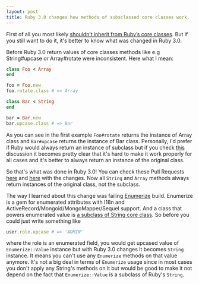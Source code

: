```yaml
---
layout: post
title: Ruby 3.0 changes how methods of subsclassed core classes work.
---
```


First of all you most likely [shouldn’t inherit from Ruby’s core classes](https://avdi.codes/why-you-shouldnt-inherit-from-rubys-core-classes-and-what-to-do-instead/). But if you still want to do it, it's better to know what was changed in Ruby 3.0.

Before Ruby 3.0 return values of core classes methods like e.g String#upcase or Array#rotate were inconsistent. Here what I mean:

```ruby
class Foo < Array
end

foo = Foo.new
foo.rotate.class # => Array
```

```ruby
class Bar < String
end

bar = Bar.new
bar.upcase.class # => Bar
```

As you can see in the first example `Foo#rotate` returns the instance of Array class and `Bar#upcase` returns the instance of Bar class. Personally, I'd prefer if Ruby would always return an instance of subclass but if you check [this](https://bugs.ruby-lang.org/issues/6087) discussion it becomes pretty clear that it's hard to make it work properly for all cases and it's better to always return an instance of the original class.

So that's what was done in Ruby 3.0! You can check these Pull Requests [here](https://github.com/ruby/ruby/pull/3701) and [here](https://github.com/ruby/ruby/pull/3690) with the changes. Now all `String` and `Array` methods always return instances of the original class, not the subclass.

The way I learned about this change was failing [Enumerize](https://github.com/brainspec/enumerize) build. Enumerize is a gem for enumerated attributes with I18n and ActiveRecord/Mongoid/MongoMapper/Sequel support. And a class that powers enumerated value is [a subclass of String core class](https://github.com/brainspec/enumerize/blob/abb2290a8666d085385915af2b3dcece3aebb4e8/lib/enumerize/value.rb#L7). So before you could just write something like

```ruby
user.role.upcase # => 'ADMIN'
```

where the role is an enumerated field, you would get upcased value of `Enumerize::Value` instance but with Ruby 3.0 changes it becomes `String` instance. It means you can't use any `Enumerize` methods on that value anymore. It's not a big deal in terms of `Enumerize` usage since in most cases you don't apply any String's methods on it but would be good to make it not depend on the fact that `Enumerize::Value` is a subclass of Ruby's `String`.
